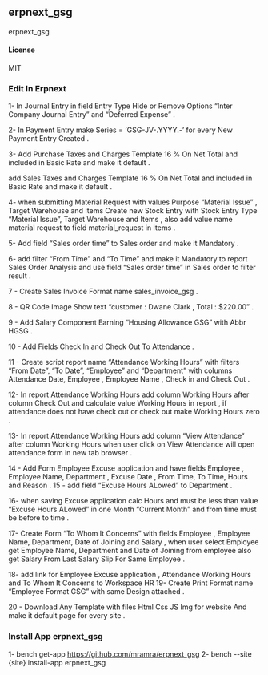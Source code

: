 ## erpnext_gsg

erpnext_gsg

#### License

MIT

### Edit In Erpnext
1- In Journal Entry in field Entry Type Hide or Remove Options “Inter Company Journal Entry” and “Deferred Expense” .

2- In Payment Entry make Series = ‘GSG-JV-.YYYY.-’ for every New Payment Entry Created .

3- Add Purchase Taxes and Charges Template 16 % On Net Total and included in Basic Rate and make it default . 

add Sales Taxes and Charges Template 16 % On Net Total and included in Basic Rate and make it default . 

4- when submitting Material Request  with values Purpose “Material Issue” , Target Warehouse and Items   Create new Stock Entry with Stock Entry Type “Material Issue”,  Target Warehouse and Items , also add value name material request to field material_request in Items .

5-  Add field “Sales order time” to Sales order and make it Mandatory .

6- add filter “From Time”  and “To Time” and make it Mandatory to report Sales Order Analysis and use field “Sales order time” in Sales order to filter result  .

7 - Create Sales Invoice Format name sales_invoice_gsg .

8 - QR Code Image Show text “customer : Dwane Clark , Total : $220.00” .

9 -  Add Salary Component Earning  “Housing Allowance GSG”  with Abbr HGSG .

10 - Add Fields Check In and Check Out To Attendance .

11 - Create script report name “Attendance Working Hours” with filters “From Date”, “To Date”, “Employee” and “Department” with columns Attendance Date, Employee , Employee Name , Check in and Check Out .

12-  In report Attendance Working Hours  add  column Working Hours after column Check Out and calculate value Working Hours in report , if attendance does not have check out or check out make Working Hours zero .

13-  In report Attendance Working Hours  add  column “View Attendance“ after column  Working Hours  when user click on View Attendance will open attendance form in new tab browser .

14 - Add Form Employee Excuse application and have fields Employee , Employee Name, Department , Excuse Date , From Time, To Time, Hours and Reason .
15 - add field “Excuse Hours ALowed” to Department .

16- when saving Excuse application calc Hours and must be less than  value “Excuse Hours ALowed”  in one Month “Current Month” and from time must be before to time .

17- Create Form “To Whom It Concerns” with fields Employee , Employee Name, Department,  Date of Joining and Salary , when user  select Employee get Employee Name, Department and  Date of Joining from employee also get Salary From Last Salary Slip For Same Employee .

18- add link for  Employee Excuse application ,  Attendance Working Hours  and To Whom It Concerns to Workspace HR 
19-  Create Print Format name “Employee Format GSG” with same Design attached .

20 - Download Any Template with files  Html Css JS Img  for website  And make it default page for every site .

### Install App erpnext_gsg
1- bench get-app https://github.com/mramra/erpnext_gsg
2- bench --site {site} install-app erpnext_gsg
